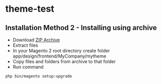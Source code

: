 # theme-test

## Installation Method 2 - Installing using archive
  * Download [ZIP Archive](https://github.com/magefan/theme-test/archive/master.zip)
  * Extract files
  * In your Magento 2 root directory create folder app/design/frontend/MyCompany/mytheme
  * Copy files and folders from archive to that folder
  * Run command

```
php bin/magento setup:upgrade
```
